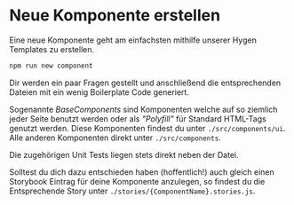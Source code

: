 # Neue Komponente erstellen

Eine neue Komponente geht am einfachsten mithilfe unserer Hygen Templates zu erstellen.

```bash
npm run new component
```

Dir werden ein paar Fragen gestellt und anschließend die entsprechenden Dateien mit ein wenig Boilerplate Code generiert.

Sogenannte _BaseComponents_ sind Komponenten welche auf so ziemlich jeder Seite benutzt werden oder als _"Polyfill"_ für Standard HTML-Tags genutzt werden. Diese Komponenten findest du unter `./src/components/ui`. Alle anderen Komponenten direkt unter `./src/components`.

Die zugehörigen Unit Tests liegen stets direkt neben der Datei.

Solltest du dich dazu entschieden haben (hoffentlich!) auch gleich einen Storybook Eintrag für deine Komponente anzulegen, so findest du die Entsprechende Story unter `./stories/{ComponentName}.stories.js`.
